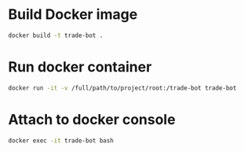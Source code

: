 # Build Docker image
```sh
docker build -t trade-bot .
```

# Run docker container
```sh
docker run -it -v /full/path/to/project/root:/trade-bot trade-bot
```

# Attach to docker console
```sh
docker exec -it trade-bot bash
```